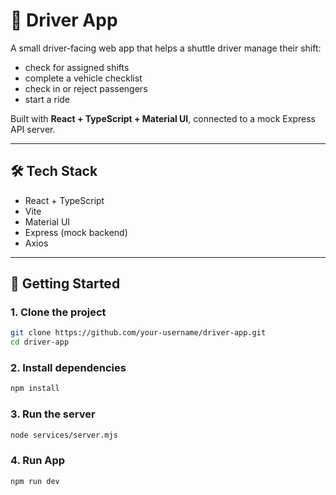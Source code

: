 # 🚗 Driver App

A small driver-facing web app that helps a shuttle driver manage their shift:  
- check for assigned shifts  
- complete a vehicle checklist  
- check in or reject passengers  
- start a ride  

Built with **React + TypeScript + Material UI**, connected to a mock Express API server.

---

## 🛠 Tech Stack

- React + TypeScript
- Vite
- Material UI
- Express (mock backend)
- Axios

---

## 🚀 Getting Started

### 1. Clone the project

```bash
git clone https://github.com/your-username/driver-app.git
cd driver-app
```

### 2. Install dependencies

```bash
npm install
```

### 3. Run the server

```bash
node services/server.mjs
```
### 4. Run App

```bash
npm run dev
```
